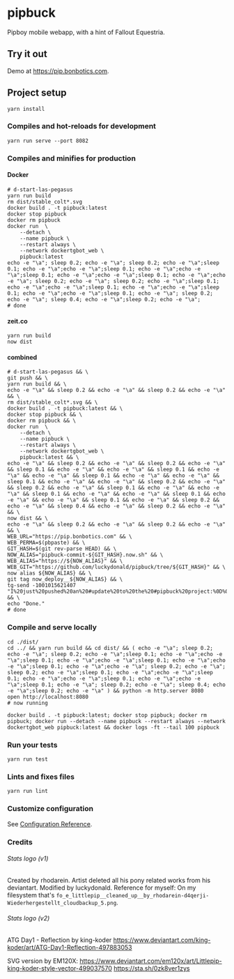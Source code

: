 # pipbuck

Pipboy mobile webapp, with a hint of Fallout Equestria.

## Try it out

Demo at https://pip.bonbotics.com.


## Project setup
```
yarn install
```

### Compiles and hot-reloads for development
```
yarn run serve --port 8082
```

### Compiles and minifies for production
#### Docker
```
# d-start-las-pegasus
yarn run build
rm dist/stable_colt*.svg
docker build . -t pipbuck:latest
docker stop pipbuck
docker rm pipbuck
docker run  \
    --detach \
    --name pipbuck \
    --restart always \
    --network dockertgbot_web \
    pipbuck:latest
echo -e "\a"; sleep 0.2; echo -e "\a"; sleep 0.2; echo -e "\a";sleep 0.1; echo -e "\a";echo -e "\a";sleep 0.1; echo -e "\a";echo -e "\a";sleep 0.1; echo -e "\a";echo -e "\a";sleep 0.1; echo -e "\a";echo -e "\a"; sleep 0.2; echo -e "\a"; sleep 0.2; echo -e "\a";sleep 0.1; echo -e "\a";echo -e "\a";sleep 0.1; echo -e "\a";echo -e "\a";sleep 0.1; echo -e "\a";echo -e "\a";sleep 0.1; echo -e "\a"; sleep 0.2; echo -e "\a"; sleep 0.4; echo -e "\a";sleep 0.2; echo -e "\a";
# done
```
#### zeit.co
```
yarn run build
now dist
```

#### combined
```
# d-start-las-pegasus && \
git push && \
yarn run build && \
echo -e "\a" && sleep 0.2 && echo -e "\a" && sleep 0.2 && echo -e "\a" && \
rm dist/stable_colt*.svg && \
docker build . -t pipbuck:latest && \
docker stop pipbuck && \
docker rm pipbuck && \
docker run  \
    --detach \
    --name pipbuck \
    --restart always \
    --network dockertgbot_web \
    pipbuck:latest && \
echo -e "\a" && sleep 0.2 && echo -e "\a" && sleep 0.2 && echo -e "\a" && sleep 0.1 && echo -e "\a" && echo -e "\a" && sleep 0.1 && echo -e "\a" && echo -e "\a" && sleep 0.1 && echo -e "\a" && echo -e "\a" && sleep 0.1 && echo -e "\a" && echo -e "\a" && sleep 0.2 && echo -e "\a" && sleep 0.2 && echo -e "\a" && sleep 0.1 && echo -e "\a" && echo -e "\a" && sleep 0.1 && echo -e "\a" && echo -e "\a" && sleep 0.1 && echo -e "\a" && echo -e "\a" && sleep 0.1 && echo -e "\a" && sleep 0.2 && echo -e "\a" && sleep 0.4 && echo -e "\a" && sleep 0.2 && echo -e "\a" && \
now dist && \
echo -e "\a" && sleep 0.2 && echo -e "\a" && sleep 0.2 && echo -e "\a" && \
WEB_URL="https://pip.bonbotics.com" && \
WEB_PERMA=$(pbpaste) && \
GIT_HASH=$(git rev-parse HEAD) && \
NOW_ALIAS="pipbuck-commit-${GIT_HASH}.now.sh" && \
WEB_ALIAS="https://${NOW_ALIAS}" && \
WEB_GIT="https://github.com/luckydonald/pipbuck/tree/${GIT_HASH}" && \
now alias ${NOW_ALIAS} && \
git tag now_deploy__${NOW_ALIAS} && \
tg-send -1001015621407 "I%20just%20pushed%20an%20#update%20to%20the%20#pipbuck%20project:%0D%0ALive%20Link:%20${WEB_URL}%0D%0APermalink:%20${WEB_ALIAS}%0D%0ASource:%20${WEB_GIT}" && \
echo "Done."
# done
```


### Compile and serve locally
```
cd ./dist/
cd ../ && yarn run build && cd dist/ && ( echo -e "\a"; sleep 0.2; echo -e "\a"; sleep 0.2; echo -e "\a";sleep 0.1; echo -e "\a";echo -e "\a";sleep 0.1; echo -e "\a";echo -e "\a";sleep 0.1; echo -e "\a";echo -e "\a";sleep 0.1; echo -e "\a";echo -e "\a"; sleep 0.2; echo -e "\a"; sleep 0.2; echo -e "\a";sleep 0.1; echo -e "\a";echo -e "\a";sleep 0.1; echo -e "\a";echo -e "\a";sleep 0.1; echo -e "\a";echo -e "\a";sleep 0.1; echo -e "\a"; sleep 0.2; echo -e "\a"; sleep 0.4; echo -e "\a";sleep 0.2; echo -e "\a" ) && python -m http.server 8080
open http://localhost:8080
# now running

```

```
docker build . -t pipbuck:latest; docker stop pipbuck; docker rm pipbuck; docker run --detach --name pipbuck --restart always --network dockertgbot_web pipbuck:latest && docker logs -ft --tail 100 pipbuck
```


### Run your tests
```
yarn run test
```

### Lints and fixes files
```
yarn run lint
```

### Customize configuration
See [Configuration Reference](https://cli.vuejs.org/config/).

### Credits
###### Stats logo (v1)
Created by rhodarein. Artist deleted all his pony related works from his deviantart.
Modified by luckydonald.
Reference for myself: On my filesystem that's `fo_e_littlepip__cleaned_up__by_rhodarein-d4qerji-Wiederhergestellt_cloudbackup_5.png`.

###### Stats logo (v2)

ATG Day1 - Reflection by king-koder
https://www.deviantart.com/king-koder/art/ATG-Day1-Reflection-497883053

SVG version by EM120X:
https://www.deviantart.com/em120x/art/Littlepip-king-koder-style-vector-499037570
https://sta.sh/0zk8ver1zys

